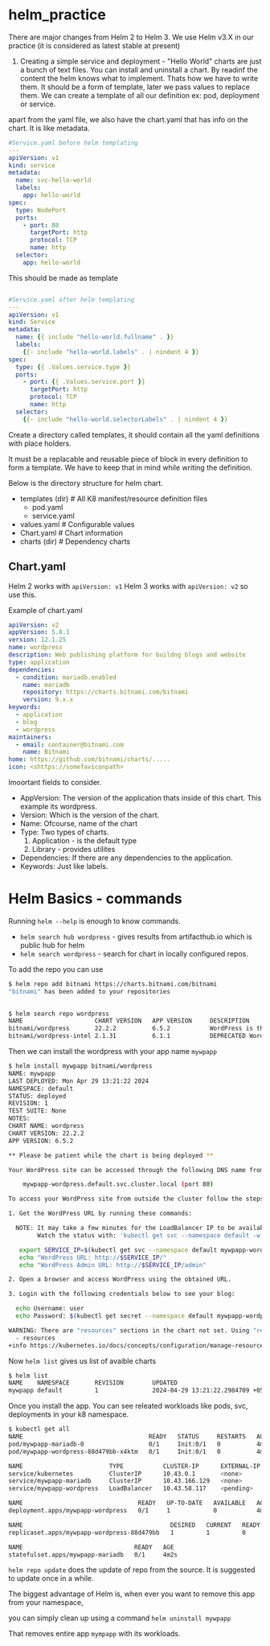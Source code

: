 # helm_practice

There are major changes from Helm 2 to Helm 3. 
We use Helm v3.X in our practice (it is considered as latest stable at present)

1. Creating a simple service and deployment - "Hello World"
charts are just a bunch of text files. You can install and uninstall a chart.
By readinf the content the helm knows what to implement. Thats how we have to write them.
It should be a form of template, later we pass values to replace them.
We can create a template of all our definition ex: pod, deployment or service.

apart from the yaml file, we also have the chart.yaml that has info on the chart.
It is like metadata.
```yaml
#Service.yaml before helm templating
---
apiVersion: v1
kind: service
metadata:
  name: svc-hello-world
  labels:
    app: hello-world
spec:
  type: NodePort
  ports:
    - port: 80
      targetPort: http
      protocol: TCP
      name: http
  selector:
    app: hello-world
```

This should be made as template

```yaml

#Service.yaml after helm templating
---
apiVersion: v1
kind: Service
metadata:
  name: {{ include "hello-world.fullname" . }}
  labels:
    {{- include "hello-world.labels" . | nindent 4 }}
spec:
  type: {{ .Values.service.type }}
  ports:
    - port: {{ .Values.service.port }}
      targetPort: http
      protocol: TCP
      name: http
  selector:
    {{- include "hello-world.selectorLabels" . | nindent 4 }}

```
Create a directory called templates, it should contain all the yaml definitions with place holders.

It must be a replacable and reusable piece of block in every definition to form a template. We have to keep that in mind while writing the definition.

Below is the directory structure for helm chart.
- templates (dir)     # All K8 manifest/resource definition files
    - pod.yaml
    - service.yaml
- values.yaml         # Configurable values
- Chart.yaml          # Chart information
- charts (dir)        # Dependency charts

## Chart.yaml
Helm 2 works with `apiVersion: v1`
Helm 3 works with `apiVersion: v2` so use this.

Example of chart.yaml
```yaml
apiVersion: v2
appVersion: 5.8.1
version: 12.1.25
name: wordpress
description: Web publishing platform for buildng blogs and website
type: application
dependencies:
  - condition: mariadb.enabled
    name: mariadb
    repository: https://charts.bitnami.com/bitnami
    version: 9.x.x
keywords:
  - application
  - blog
  - wordpress
maintainers:
  - email: container@bitnami.com
    name: Bitnami
home: https://github.com/bitnami/charts/.....
icon: <shttps://somefaviconpath>
```
Imoortant fields to consider.

- AppVersion: The version of the application thats inside of this chart. This example its wordpress.
- Version: Which is the version of the chart. 
- Name: Ofcourse, name of the chart
- Type: Two types of charts. 
   1. Application - is the default type
   2. Library - provides utilites
- Dependencies: If there are any dependencies to the application.
- Keywords: Just like labels.


# Helm Basics - commands

Running `helm --help` is enough to know commands.

- `helm search hub wordpress` - gives results from artifacthub.io which is public hub for helm
- `helm search wordpress` - search for chart in locally configured repos.

To add the repo you can use
```sh
$ helm repo add bitnami https://charts.bitnami.com/bitnami
"bitnami" has been added to your repositories
                                               

$ helm search repo wordpress
NAME                    CHART VERSION   APP VERSION     DESCRIPTION
bitnami/wordpress       22.2.2          6.5.2           WordPress is the worlds most popular blogging ...
bitnami/wordpress-intel 2.1.31          6.1.1           DEPRECATED WordPress for Intel is the most popu...

````
Then we can install the wordpress with your app name `mywpapp`

```sh
$ helm install mywpapp bitnami/wordpress
NAME: mywpapp
LAST DEPLOYED: Mon Apr 29 13:21:22 2024
NAMESPACE: default
STATUS: deployed
REVISION: 1
TEST SUITE: None
NOTES:
CHART NAME: wordpress
CHART VERSION: 22.2.2
APP VERSION: 6.5.2

** Please be patient while the chart is being deployed **

Your WordPress site can be accessed through the following DNS name from within your cluster:

    mywpapp-wordpress.default.svc.cluster.local (port 80)

To access your WordPress site from outside the cluster follow the steps below:

1. Get the WordPress URL by running these commands:

  NOTE: It may take a few minutes for the LoadBalancer IP to be available.
        Watch the status with: 'kubectl get svc --namespace default -w mywpapp-wordpress'

   export SERVICE_IP=$(kubectl get svc --namespace default mywpapp-wordpress --template "{{ range (index .status.loadBalancer.ingress 0) }}{{ . }}{{ end }}")
   echo "WordPress URL: http://$SERVICE_IP/"
   echo "WordPress Admin URL: http://$SERVICE_IP/admin"

2. Open a browser and access WordPress using the obtained URL.

3. Login with the following credentials below to see your blog:

  echo Username: user
  echo Password: $(kubectl get secret --namespace default mywpapp-wordpress -o jsonpath="{.data.wordpress-password}" | base64 -d)

WARNING: There are "resources" sections in the chart not set. Using "resourcesPreset" is not recommended for production. For production installations, please set the following values according to your workload needs:
  - resources
+info https://kubernetes.io/docs/concepts/configuration/manage-resources-containers/


```

Now `helm list` gives us list of avaible charts

```sh
$ helm list
NAME    NAMESPACE       REVISION        UPDATED                                 STATUS          CHART                APP VERSION
mywpapp default         1               2024-04-29 13:21:22.2984709 +0530 IST   deployed        wordpress-22.2.2     6.5.2
```

Once you install the app. You can see releated workloads like pods, svc, deployments in your k8 namespace.

```sh
$ kubectl get all
NAME                                   READY   STATUS     RESTARTS   AGE
pod/mywpapp-mariadb-0                  0/1     Init:0/1   0          4m1s
pod/mywpapp-wordpress-88d479bb-x4ktm   0/1     Init:0/1   0          4m1s

NAME                        TYPE           CLUSTER-IP      EXTERNAL-IP   PORT(S)                      AGE
service/kubernetes          ClusterIP      10.43.0.1       <none>        443/TCP                      2d17h
service/mywpapp-mariadb     ClusterIP      10.43.166.129   <none>        3306/TCP                     4m2s
service/mywpapp-wordpress   LoadBalancer   10.43.58.117    <pending>     80:31567/TCP,443:31973/TCP   4m2s

NAME                                READY   UP-TO-DATE   AVAILABLE   AGE
deployment.apps/mywpapp-wordpress   0/1     1            0           4m2s

NAME                                         DESIRED   CURRENT   READY   AGE
replicaset.apps/mywpapp-wordpress-88d479bb   1         1         0       4m1s

NAME                               READY   AGE
statefulset.apps/mywpapp-mariadb   0/1     4m2s


```

`helm repo update` does the update of repo from the source. It is suggested to update once in a while.

The biggest advantage of Helm is, when ever you want to remove this app from your namespace, 

you can simply clean up using a command 
`helm uninstall mywpapp` 


That removes entire app `mympapp` with its workloads.